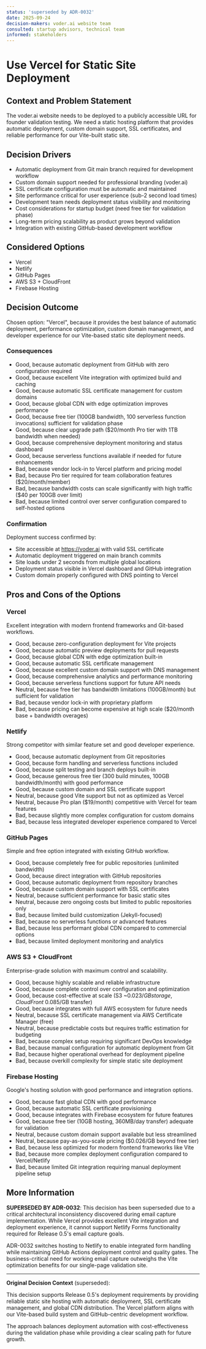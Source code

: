 ```yaml
---
status: 'superseded by ADR-0032'
date: 2025-09-24
decision-makers: voder.ai website team
consulted: startup advisors, technical team
informed: stakeholders
---
```


# Use Vercel for Static Site Deployment

## Context and Problem Statement

The voder.ai website needs to be deployed to a publicly accessible URL for founder validation testing. We need a static hosting platform that provides automatic deployment, custom domain support, SSL certificates, and reliable performance for our Vite-built static site.

## Decision Drivers

- Automatic deployment from Git main branch required for development workflow
- Custom domain support needed for professional branding (voder.ai)
- SSL certificate configuration must be automatic and maintained
- Site performance critical for user experience (sub-2 second load times)
- Development team needs deployment status visibility and monitoring
- Cost considerations for startup budget (need free tier for validation phase)
- Long-term pricing scalability as product grows beyond validation
- Integration with existing GitHub-based development workflow

## Considered Options

- Vercel
- Netlify
- GitHub Pages
- AWS S3 + CloudFront
- Firebase Hosting

## Decision Outcome

Chosen option: "Vercel", because it provides the best balance of automatic deployment, performance optimization, custom domain management, and developer experience for our Vite-based static site deployment needs.

### Consequences

- Good, because automatic deployment from GitHub with zero configuration required
- Good, because excellent Vite integration with optimized build and caching
- Good, because automatic SSL certificate management for custom domains
- Good, because global CDN with edge optimization improves performance
- Good, because free tier (100GB bandwidth, 100 serverless function invocations) sufficient for validation phase
- Good, because clear upgrade path ($20/month Pro tier with 1TB bandwidth when needed)
- Good, because comprehensive deployment monitoring and status dashboard
- Good, because serverless functions available if needed for future enhancements
- Bad, because vendor lock-in to Vercel platform and pricing model
- Bad, because Pro tier required for team collaboration features ($20/month/member)
- Bad, because bandwidth costs can scale significantly with high traffic ($40 per 100GB over limit)
- Bad, because limited control over server configuration compared to self-hosted options

### Confirmation

Deployment success confirmed by:

- Site accessible at https://voder.ai with valid SSL certificate
- Automatic deployment triggered on main branch commits
- Site loads under 2 seconds from multiple global locations
- Deployment status visible in Vercel dashboard and GitHub integration
- Custom domain properly configured with DNS pointing to Vercel

## Pros and Cons of the Options

### Vercel

Excellent integration with modern frontend frameworks and Git-based workflows.

- Good, because zero-configuration deployment for Vite projects
- Good, because automatic preview deployments for pull requests
- Good, because global CDN with edge optimization built-in
- Good, because automatic SSL certificate management
- Good, because excellent custom domain support with DNS management
- Good, because comprehensive analytics and performance monitoring
- Good, because serverless functions support for future API needs
- Neutral, because free tier has bandwidth limitations (100GB/month) but sufficient for validation
- Bad, because vendor lock-in with proprietary platform
- Bad, because pricing can become expensive at high scale ($20/month base + bandwidth overages)

### Netlify

Strong competitor with similar feature set and good developer experience.

- Good, because automatic deployment from Git repositories
- Good, because form handling and serverless functions included
- Good, because split testing and branch deploys built-in
- Good, because generous free tier (300 build minutes, 100GB bandwidth/month) with good performance
- Good, because custom domain and SSL certificate support
- Neutral, because good Vite support but not as optimized as Vercel
- Neutral, because Pro plan ($19/month) competitive with Vercel for team features
- Bad, because slightly more complex configuration for custom domains
- Bad, because less integrated developer experience compared to Vercel

### GitHub Pages

Simple and free option integrated with existing GitHub workflow.

- Good, because completely free for public repositories (unlimited bandwidth)
- Good, because direct integration with GitHub repositories
- Good, because automatic deployment from repository branches
- Good, because custom domain support with SSL certificates
- Neutral, because sufficient performance for basic static sites
- Neutral, because zero ongoing costs but limited to public repositories only
- Bad, because limited build customization (Jekyll-focused)
- Bad, because no serverless functions or advanced features
- Bad, because less performant global CDN compared to commercial options
- Bad, because limited deployment monitoring and analytics

### AWS S3 + CloudFront

Enterprise-grade solution with maximum control and scalability.

- Good, because highly scalable and reliable infrastructure
- Good, because complete control over configuration and optimization
- Good, because cost-effective at scale (S3 ~$0.023/GB storage, CloudFront ~$0.085/GB transfer)
- Good, because integrates with full AWS ecosystem for future needs
- Neutral, because SSL certificate management via AWS Certificate Manager (free)
- Neutral, because predictable costs but requires traffic estimation for budgeting
- Bad, because complex setup requiring significant DevOps knowledge
- Bad, because manual configuration for automatic deployment from Git
- Bad, because higher operational overhead for deployment pipeline
- Bad, because overkill complexity for simple static site deployment

### Firebase Hosting

Google's hosting solution with good performance and integration options.

- Good, because fast global CDN with good performance
- Good, because automatic SSL certificate provisioning
- Good, because integrates with Firebase ecosystem for future features
- Good, because free tier (10GB hosting, 360MB/day transfer) adequate for validation
- Neutral, because custom domain support available but less streamlined
- Neutral, because pay-as-you-scale pricing ($0.026/GB beyond free tier)
- Bad, because less optimized for modern frontend frameworks like Vite
- Bad, because more complex deployment configuration compared to Vercel/Netlify
- Bad, because limited Git integration requiring manual deployment pipeline setup

## More Information

**SUPERSEDED BY ADR-0032**: This decision has been superseded due to a critical architectural inconsistency discovered during email capture implementation. While Vercel provides excellent Vite integration and deployment experience, it cannot support Netlify Forms functionality required for Release 0.5's email capture goals.

ADR-0032 switches hosting to Netlify to enable integrated form handling while maintaining GitHub Actions deployment control and quality gates. The business-critical need for working email capture outweighs the Vite optimization benefits for our single-page validation site.

---

**Original Decision Context** (superseded):

This decision supports Release 0.5's deployment requirements by providing reliable static site hosting with automatic deployment, SSL certificate management, and global CDN distribution. The Vercel platform aligns with our Vite-based build system and GitHub-centric development workflow.

The approach balances deployment automation with cost-effectiveness during the validation phase while providing a clear scaling path for future growth.
